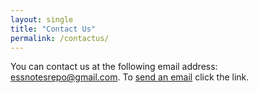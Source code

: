 ```yaml
---
layout: single
title: "Contact Us"
permalink: /contactus/
---
```

You can contact us at the following email address: essnotesrepo@gmail.com. To <a href="mailto:essnotesrepo@gmail.com">send an email</a> click the link.
